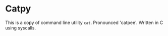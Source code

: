 # Catpy
This is a copy of command line utility `cat`. Pronounced 'catpee'. Written in C using syscalls.